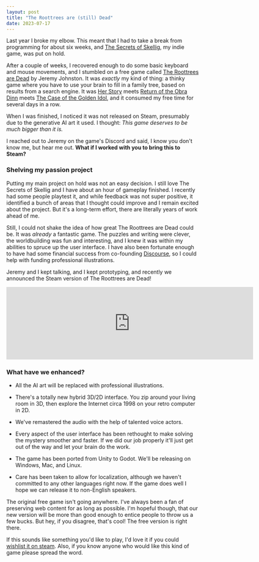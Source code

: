 ```yaml
---
layout: post
title: "The Roottrees are (still) Dead"
date: 2023-07-17
---
```


Last year I broke my elbow. This meant that I had to take a break from programming for about six weeks, and [The Secrets of Skellig](https://secretsofskellig.com), my indie game, was put on hold.

After a couple of weeks, I recovered enough to do some basic keyboard and mouse movements, and I stumbled on a free game called [The Roottrees are Dead](https://jjohnstongames.itch.io/the-roottrees-are-dead) by Jeremy Johnston. It was *exactly* my kind of thing: a thinky game where you have to use your brain to fill in a family tree, based on results from a search engine. It was [Her Story](https://www.herstorygame.com) meets [Return of the Obra Dinn](https://en.wikipedia.org/wiki/Return_of_the_Obra_Dinn) meets [The Case of the Golden Idol](https://en.wikipedia.org/wiki/The_Case_of_the_Golden_Idol), and it consumed my free time for several days in a row.

When I was finished, I noticed it was not released on Steam, presumably due to the generative AI art it used. I thought: *This game deserves to be much bigger than it is.* 

I reached out to Jeremy on the game's Discord and said, I know you don't know me, but hear me out. **What if I worked with you to bring this to Steam?**

### Shelving my passion project

Putting my main project on hold was not an easy decision. I still love The Secrets of Skellig and I have about an hour of gameplay finished. I recently had some people playtest it, and while feedback was not super positive, it identified a bunch of areas that I thought could improve and I remain excited about the project. But it's a long-term effort, there are literally years of work ahead of me. 

Still, I could not shake the idea of how great The Roottrees are Dead could be. It was *already* a fantastic game. The puzzles and writing were clever, the worldbuilding was fun and interesting, and I knew it was within my abilities to spruce up the user interface. I have also been fortunate enough to have had some financial success from co-founding [Discourse](https://discourse.org), so I could help with funding professional illustrations.

Jeremy and I kept talking, and I kept prototyping, and recently we announced the Steam version of The Roottrees are Dead!

<iframe src="https://store.steampowered.com/widget/2754380/" frameborder="0" width="646" height="190"></iframe>

### What have we enhanced?

* All the AI art will be replaced with professional illustrations.

* There's a totally new hybrid 3D/2D interface. You zip around your living room in 3D, then explore the Internet circa 1998 on your retro computer in 2D.

* We've remastered the audio with the help of talented voice actors.

* Every aspect of the user interface has been rethought to make solving the mystery smoother and faster. If we did our job properly it'll just get out of the way and let your brain do the work. 

* The game has been ported from Unity to Godot. We'll be releasing on Windows, Mac, and Linux.

* Care has been taken to allow for localization, although we haven't committed to any other languages right now. If the game does well I hope we can release it to non-English speakers.

The original free game isn't going anywhere. I've always been a fan of preserving web content for as long as possible. I'm hopeful though, that our new version will be more than good enough to entice people to throw us a few bucks. But hey, if you disagree, that's cool! The free version is right there.

If this sounds like something you'd like to play, I'd love it if you could [wishlist it on steam](https://store.steampowered.com/app/2754380/The_Roottrees_are_Dead/). Also, if you know anyone who would like this kind of game please spread the word.
